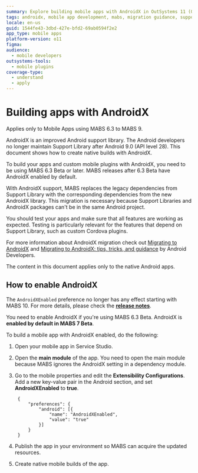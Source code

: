 ```yaml
---
summary: Explore building mobile apps with AndroidX in OutSystems 11 (O11) using MABS 6.3 to MABS 9.
tags: androidx, mobile app development, mabs, migration guidance, support libraries
locale: en-us
guid: 1544fe43-3dbd-427e-bfd2-69ab0594f2e2
app_type: mobile apps
platform-version: o11
figma:
audience:
  - mobile developers
outsystems-tools:
  - mobile plugins
coverage-type:
  - understand
  - apply
---
```


# Building apps with AndroidX

<div class="info" markdown="1">

Applies only to Mobile Apps using MABS 6.3 to MABS 9.

</div>

AndroidX is an improved Android support library. The Android developers no longer maintain Support Library after Android 9.0 (API level 28). This document shows how to create native builds with AndroidX.

<div class="info" markdown="1">

To build your apps and custom mobile plugins with AndroidX, you need to be using MABS 6.3 Beta or later. MABS releases after 6.3 Beta have AndroidX enabled by default. 

</div>

With AndroidX support, MABS replaces the legacy dependencies from Support Library with the corresponding dependencies from the new AndroidX library. This migration is necessary because Support Libraries and AndroidX packages can't be in the same Android project.

You should test your apps and make sure that all features are working as expected. Testing is particularly relevant for the features that depend on Support Library, such as custom Cordova plugins.

For more information about AndroidX migration check out [Migrating to AndroidX](https://developer.android.com/jetpack/androidx/migrate) and [Migrating to AndroidX: tips, tricks, and guidance](https://medium.com/androiddevelopers/migrating-to-androidx-tip-tricks-and-guidance-88d5de238876) by Android Developers.

<div class="info" markdown="1">

The content in this document applies only to the native Android apps.

</div>

## How to enable AndroidX 

<div class="warning" markdown="1">

The `AndroidXEnabled` preference no longer has any effect starting with MABS 10. For more details, please check the **[release notes](https://success.outsystems.com/support/release_notes/mobile_apps_build_service_versions/mabs_10_release_notes/#breaking-changes)**.

</div>

<div class="info" markdown="1">

You need to enable AndroidX if you're using MABS 6.3 Beta. AndroidX is **enabled by default in MABS 7 Beta**.  

</div>

To build a mobile app with AndroidX enabled, do the following: 

1. Open your mobile app in Service Studio.
   
1. Open the **main module** of the app. You need to open the main module because MABS ignores the AndroidX setting in a dependency module.

1. Go to the mobile properties and edit the **Extensibility Configurations**. Add a new key-value pair in the Android section, and set **AndroidXEnabled** to **true**. 

        {
            "preferences": {
                "android": [{
                    "name": "AndroidXEnabled",
                    "value": "true"
                }]
            }
        }

1. Publish the app in your environment so MABS can acquire the updated resources.
   
1. Create native mobile builds of the app.

